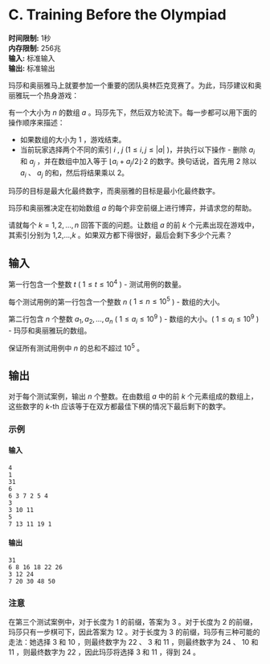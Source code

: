 # C. Training Before the Olympiad

**时间限制:** 1秒  
**内存限制:** 256兆  
**输入:** 标准输入  
**输出:** 标准输出

玛莎和奥丽雅马上就要参加一个重要的团队奥林匹克竞赛了。为此，玛莎建议和奥丽雅玩一个热身游戏：

有一个大小为 $n$ 的数组 $a$ 。玛莎先下，然后双方轮流下。每一步都可以用下面的操作顺序来描述：

- 如果数组的大小为 1 ，游戏结束。
- 当前玩家选择两个不同的索引 $i$ , $j$ ($1 \leq i,j \leq |a|$ )，并执行以下操作 - 删除 $a_i$ 和 $a_j$ ，并在数组中加入等于 ⌊$a_i+a_j/2$⌋⋅2 的数字。换句话说，首先用 2 除以 $a_i$ 、 $a_j$ 的和，然后将结果乘以 2。

玛莎的目标是最大化最终数字，而奥丽雅的目标是最小化最终数字。

玛莎和奥丽雅决定在初始数组 $a$ 的每个非空前缀上进行博弈，并请求您的帮助。

请就每个 $k=1,2,\ldots,n$ 回答下面的问题。让数组 $a$ 的前 $k$ 个元素出现在游戏中，其索引分别为 1,2,…,$k$ 。如果双方都下得很好，最后会剩下多少个元素？

## 输入

第一行包含一个整数 $t$ ( $1 \leq t \leq 10^4$ ) - 测试用例的数量。

每个测试用例的第一行包含一个整数 $n$ ( $1 \leq n \leq 10^5$ ) - 数组的大小。

第二行包含 $n$ 个整数 $a_1,a_2,\ldots,a_n$ ( $1 \leq a_i \leq 10^9$ ) - 数组的大小。( $1 \leq a_i \leq 10^9$ ) - 玛莎和奥丽雅玩的数组。

保证所有测试用例中 $n$ 的总和不超过 $10^5$ 。

## 输出

对于每个测试案例，输出 $n$ 个整数。在由数组 $a$ 中的前 $k$ 个元素组成的数组上，这些数字的 $k$-th 应该等于在双方都最佳下棋的情况下最后剩下的数字。

### 示例

#### 输入

```
4
1
31
6
6 3 7 2 5 4
3
3 10 11
5
7 13 11 19 1
```

#### 输出

```
31
6 8 16 18 22 26
3 12 24
7 20 30 48 50
```

### 注意

在第三个测试案例中，对于长度为 1 的前缀，答案为 3 。对于长度为 2 的前缀，玛莎只有一步棋可下，因此答案为 12 。对于长度为 3 的前缀，玛莎有三种可能的走法：她选择 3 和 10 ，则最终数字为 22 、 3 和 11 ，则最终数字为 24 、 10 和 11 ，则最终数字为 22 ，因此玛莎将选择 3 和 11 ，得到 24 。